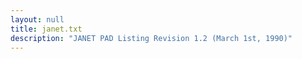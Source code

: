 ```yaml
---
layout: null
title: janet.txt
description: "JANET PAD Listing Revision 1.2 (March 1st, 1990)"
---
```

